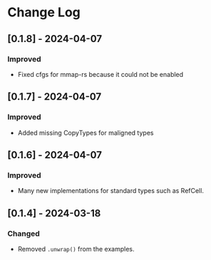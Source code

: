 # Change Log

## [0.1.8] - 2024-04-07

### Improved

* Fixed cfgs for mmap-rs because it could not be enabled

## [0.1.7] - 2024-04-07

### Improved

* Added missing CopyTypes for maligned types

## [0.1.6] - 2024-04-07

### Improved

* Many new implementations for standard types such as RefCell.

## [0.1.4] - 2024-03-18

### Changed

* Removed `.unwrap()` from the examples.

